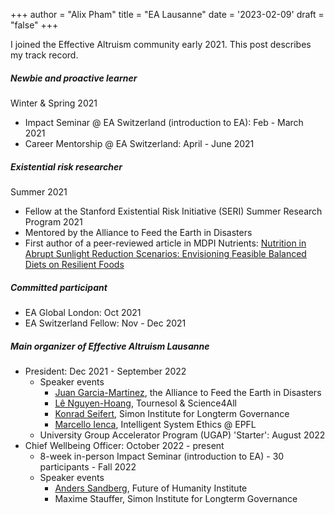 +++
author = "Alix Pham"
title = "EA Lausanne"
date = '2023-02-09'
draft = "false"
+++

I joined the Effective Altruism community early 2021. This post describes my track record.

##### Newbie and proactive learner
Winter & Spring 2021
* Impact Seminar @ EA Switzerland (introduction to EA): Feb - March 2021
* Career Mentorship @ EA Switzerland: April - June 2021

##### Existential risk researcher
Summer 2021
* Fellow at the Stanford Existential Risk Initiative (SERI) Summer Research Program 2021
* Mentored by the Alliance to Feed the Earth in Disasters
* First author of a peer-reviewed article in MDPI Nutrients: [Nutrition in Abrupt Sunlight Reduction Scenarios: Envisioning Feasible Balanced Diets on Resilient Foods](https://www.mdpi.com/2072-6643/14/3/492)

##### Committed participant
* EA Global London: Oct 2021
* EA Switzerland Fellow: Nov - Dec 2021

##### Main organizer of Effective Altruism Lausanne
* President: Dec 2021 - September 2022
    * Speaker events
        * [Juan Garcia-Martinez](https://www.youtube.com/watch?v=i7HFl69i-i8&t=1s), the Alliance to Feed the Earth in Disasters
        * [Lê Nguyen-Hoang](https://www.youtube.com/watch?v=ocXOPEnL5ZE&t=4s), Tournesol & Science4All
        * [Konrad Seifert](https://www.youtube.com/watch?v=O4oGOTyhdGg&t=2s), Simon Institute for Longterm Governance
        * [Marcello Ienca](https://www.youtube.com/watch?v=6j_iCum0ikQ), Intelligent System Ethics @ EPFL
    * University Group Accelerator Program (UGAP) 'Starter': August 2022
* Chief Wellbeing Officer: October 2022 - present
    * 8-week in-person Impact Seminar (introduction to EA) - 30 participants - Fall 2022
    * Speaker events
        * [Anders Sandberg](), Future of Humanity Institute
        * Maxime Stauffer, Simon Institute for Longterm Governance